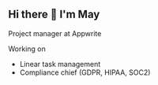## Hi there 👋 I'm May
Project manager at Appwrite

Working on
- Linear task management
- Compliance chief (GDPR, HIPAA, SOC2)
